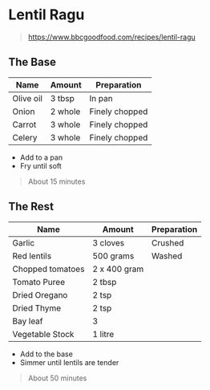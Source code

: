 # Lentil Ragu

> https://www.bbcgoodfood.com/recipes/lentil-ragu

## The Base

| Name      | Amount  | Preparation    |
| --------- | ------- | -------------- |
| Olive oil | 3 tbsp  | In pan         |
| Onion     | 2 whole | Finely chopped |
| Carrot    | 3 whole | Finely chopped |
| Celery    | 3 whole | Finely chopped |

- Add to a pan
- Fry until soft

> About 15 minutes

## The Rest

| Name             | Amount       | Preparation |
| ---------------- | ------------ | ----------- |
| Garlic           | 3 cloves     | Crushed     |
| Red lentils      | 500 grams    | Washed      |
| Chopped tomatoes | 2 x 400 gram |             |
| Tomato Puree     | 2 tbsp       |             |
| Dried Oregano    | 2 tsp        |             |
| Dried Thyme      | 2 tsp        |             |
| Bay leaf         | 3            |             |
| Vegetable Stock  | 1 litre      |             |

- Add to the base
- Simmer until lentils are tender

> About 50 minutes
